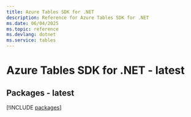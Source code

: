 ```yaml
---
title: Azure Tables SDK for .NET
description: Reference for Azure Tables SDK for .NET
ms.date: 06/04/2025
ms.topic: reference
ms.devlang: dotnet
ms.service: tables
---
```

# Azure Tables SDK for .NET - latest
## Packages - latest
[!INCLUDE [packages](tables-index.md)]
